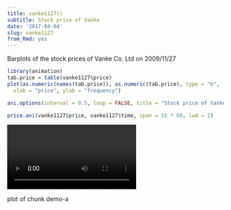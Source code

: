 ```yaml
---
title: vanke1127()
subtitle: Stock price of Vanke
date: '2017-04-04'
slug: vanke1127
from_Rmd: yes
---
```

 
Barplots of the stock prices of Vanke Co. Ltd on 2009/11/27 


```r
library(animation)
tab.price = table(vanke1127$price)
plot(as.numeric(names(tab.price)), as.numeric(tab.price), type = "h", 
  xlab = "price", ylab = "frequency")
```

```r
ani.options(interval = 0.5, loop = FALSE, title = "Stock price of Vanke")

price.ani(vanke1127$price, vanke1127$time, span = 15 * 60, lwd = 2)
```

<video controls loop autoplay><source src="https://assets.yihui.name/figures/animation/example/vanke1127/demo-a.mp4" /><p>plot of chunk demo-a</p></video>
